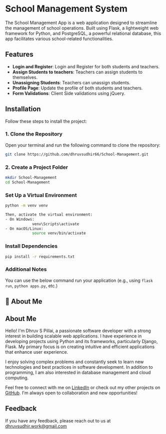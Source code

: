 
# School Management System

The School Management App is a web application designed to streamline the management of school operations. Built using Flask, a lightweight web framework for Python, and PostgreSQL, a powerful relational database, this app facilitates various school-related functionalities.

## Features


- **Login and Register**: Login and Register for both students and teachers.
- **Assign Students to teachers**: Teachers can assign students to themselves.
- **Unassigning Students**: Teachers can unassign students.
- **Profile Page**: Update the profile of both students and teachers.
- **Form Validations**: Client Side validations using jQuery.

## Installation

Follow these steps to install the project:

### 1. Clone the Repository

Open your terminal and run the following command to clone the repository:

```bash
git clone https://github.com/dhruvsudhir66/School-Management.git

```

### 2. Create a Project Folder

```bash
mkdir School-Management
cd School-Management
```

### Set Up a Virtual Environment

```bash
python -m venv venv

Then, activate the virtual environment:
- On Windows:
            venv\Scripts\activate
- On macOS/Linux:
            source venv/bin/activate
```

### Install Dependencies

```bash
pip install -r requirements.txt
```

### Additional Notes
You can use the below command run your application (e.g., using `flask run`, `python apps.py`, etc.)


## 🚀 About Me
## About Me

Hello! I'm Dhruv S Pillai, a passionate software developer with a strong interest in building scalable web applications. I have experience in developing projects using Python and its frameworks, particularly Django, Flask. My primary focus is on creating intuitive and efficient applications that enhance user experience.

I enjoy solving complex problems and constantly seek to learn new technologies and best practices in software development. In addition to programming, I am also interested in database management and cloud computing.

Feel free to connect with me on [LinkedIn](https://www.linkedin.com/in/dhruv-s-pillay-a2135b214/) or check out my other projects on [GitHub](https://github.com/dhruvsudhir66). I'm always open to collaboration and new opportunities!



## Feedback

If you have any feedback, please reach out to us at dhruvsudhir.work@gmail.com

